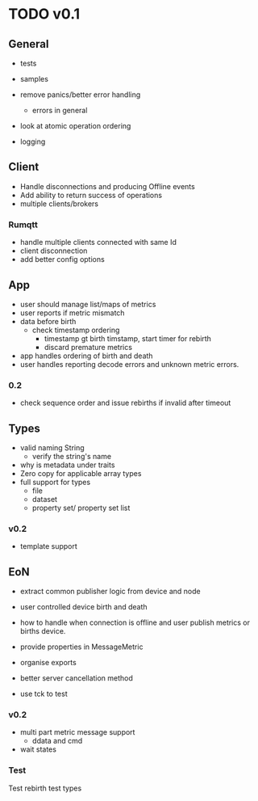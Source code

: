 # TODO v0.1

## General

- tests
- samples
- remove panics/better error handling
  - errors in general

- look at atomic operation ordering
- logging

## Client

- Handle disconnections and producing Offline events
- Add ability to return success of operations
- multiple clients/brokers

### Rumqtt
  - handle multiple clients connected with same Id
  - client disconnection
  - add better config options

## App

- user should manage list/maps of metrics
- user reports if metric mismatch
- data before birth
  - check timestamp ordering
    - timestamp gt birth timstamp,  start timer for rebirth
    - discard premature metrics
- app handles ordering of birth and death
- user handles reporting decode errors and unknown metric errors.

### 0.2
 - check sequence order and issue rebirths if invalid after timeout 

## Types
- valid naming String
  - verify the string's name
- why is metadata under traits
- Zero copy for applicable array types
- full support for types
  - file
  - dataset
  - property set/ property set list

### v0.2 
  - template support

## EoN
- extract common publisher logic from device and node
- user controlled device birth and death
- how to handle when connection is offline and user publish metrics or births device.
- provide properties in MessageMetric
- organise exports

- better server cancellation method
- use tck to test

### v0.2

- multi part metric message support
  - ddata and cmd
- wait states

### Test
 
Test rebirth
test types
